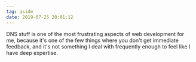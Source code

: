 ```yaml
---
tag: aside
date: 2019-07-25 20:01:12
---
```

DNS stuff is one of the most frustrating aspects of web development for me, because it's one of the few things where you don't get immediate feedback, and it's not something I deal with frequently enough to feel like I have deep expertise. 
